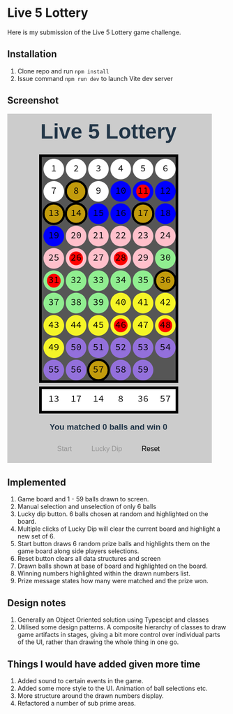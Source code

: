 # Live 5 Lottery

Here is my submission of the Live 5 Lottery game challenge.

## Installation
1. Clone repo and run ```npm install```
2. Issue command ```npm run dev``` to launch Vite dev server

## Screenshot
![alt text](https://github.com/ChromaticRanger/live5-lottery/blob/main/live5.png?raw=true)

## Implemented
1. Game board and 1 - 59 balls drawn to screen.
2. Manual selection and unselection of only 6 balls
3. Lucky dip button. 6 balls chosen at random and highlighted on the board. 
4. Multiple clicks of Lucky Dip will clear the current board and highlight a new set of 6.
5. Start button draws 6 random prize balls and highlights them on the game board along side players selections.
6. Reset button clears all data structures and screen
7. Drawn balls shown at base of board and highlighted on the board.
8. Winning numbers highlighted within the drawn numbers list.
9. Prize message states how many were matched and the prize won.

## Design notes
1. Generally an Object Oriented solution using Typescipt and classes
2. Utilised some design patterns. A composite hierarchy of classes to draw game artifacts in stages, giving a bit more control over individual parts of the UI, rather than drawing the whole thing in one go.

## Things I would have added given more time
1. Added sound to certain events in the game.
2. Added some more style to the UI. Animation of ball selections etc.
3. More structure around the drawn numbers display.
4. Refactored a number of sub prime areas.
